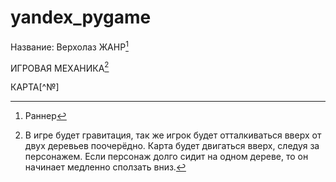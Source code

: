 # yandex_pygame
Название: Верхолаз
ЖАНР[^1]

ИГРОВАЯ МЕХАНИКА[^2]

КАРТА[^№]

[^1]: Раннер

[^2]: В игре будет гравитация, так же игрок будет отталкиваться вверх от двух деревьев поочерёдно. Карта будет двигаться вверх, следуя за персонажем. Если персонаж долго сидит на одном дереве, то он начинает медленно сползать вниз.

[^3]: Карту будем создавать ручками. Думаю будет меню с выбором уровней. Они будут отличаться как по длине, так и по сложности(насыщенность разными препятствиями). Карта будет генерироваться с помощью функции, но персонаж будет передвигаться не по клетками. 
